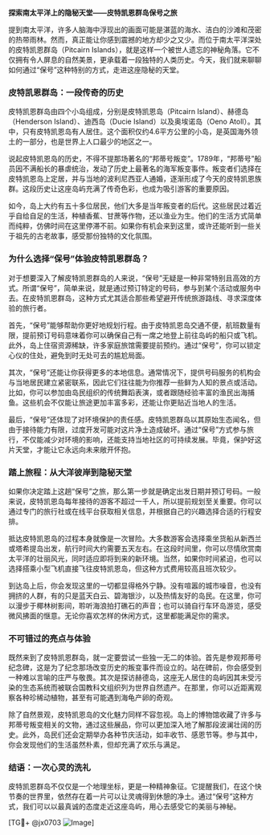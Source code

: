 **探索南太平洋上的隐秘天堂——皮特凯恩群岛保号之旅**

提到南太平洋，许多人脑海中浮现出的画面可能是湛蓝的海水、洁白的沙滩和茂密的热带雨林。然而，真正能让你感到震撼的地方却少之又少。而位于南太平洋深处的皮特凯恩群岛（Pitcairn Islands），就是这样一个被世人遗忘的神秘角落。它不仅拥有令人屏息的自然美景，更承载着一段独特的人类历史。今天，我们就来聊聊如何通过“保号”这种特别的方式，走进这座隐秘的天堂。

### **皮特凯恩群岛：一段传奇的历史**

皮特凯恩群岛由四个小岛组成，分别是皮特凯恩岛（Pitcairn Island）、赫德岛（Henderson Island）、迪西岛（Ducie Island）以及奥埃诺岛（Oeno Atoll）。其中，只有皮特凯恩岛有人居住。这个面积仅约4.6平方公里的小岛，是英国海外领土的一部分，也是世界上人口最少的地区之一。

说起皮特凯恩岛的历史，不得不提那场著名的“邦蒂号叛变”。1789年，“邦蒂号”船员因不满船长的暴虐统治，发动了历史上最著名的海军叛变事件。叛变者们选择在皮特凯恩岛上定居，并与当地的波利尼西亚人通婚，逐渐形成了今天的皮特凯恩族群。这段历史让这座岛屿充满了传奇色彩，也成为吸引游客的重要原因。

如今，岛上大约有五十多位居民，他们大多是当年叛变者的后代。这些居民过着近乎自给自足的生活，种植香蕉、甘蔗等作物，还以渔业为生。他们的生活方式简单而纯粹，仿佛时间在这里停滞不前。如果你有机会来到这里，或许还能听到一些关于祖先的古老故事，感受那份独特的文化氛围。

### **为什么选择“保号”体验皮特凯恩群岛？**

对于想要深入了解皮特凯恩群岛的人来说，“保号”无疑是一种非常特别且高效的方式。所谓“保号”，简单来说，就是通过预订特定的号码，参与到某个活动或服务中去。在皮特凯恩群岛，这种方式尤其适合那些希望避开传统旅游路线、寻求深度体验的旅行者。

首先，“保号”能够帮助你更好地规划行程。由于皮特凯恩岛交通不便，航班数量有限，提前预订号码意味着你可以确保自己有一席之地登上前往岛屿的船只或飞机。此外，岛上住宿资源稀缺，许多家庭旅馆需要提前预约。通过“保号”，你可以锁定心仪的住处，避免到时无处可去的尴尬局面。

其次，“保号”还能让你获得更多的本地信息。通常情况下，提供号码服务的机构会与当地居民建立紧密联系，因此它们往往能为你推荐一些鲜为人知的景点或活动。比如，你可以参加由岛民组织的传统舞蹈表演，或者跟随经验丰富的渔民出海捕鱼。这些机会不仅能让旅途更加丰富多彩，还能让你更贴近当地人的生活。

最后，“保号”还体现了对环境保护的责任感。皮特凯恩群岛以其原始生态闻名，但由于接待能力有限，过度开发可能对这片净土造成破坏。通过“保号”方式参与旅行，不仅能减少对环境的影响，还能支持当地社区的可持续发展。毕竟，保护好这片天堂，才能让它永远向未来敞开怀抱。

### **踏上旅程：从大洋彼岸到隐秘天堂**

如果你决定踏上这趟“保号”之旅，那么第一步就是确定出发日期并预订号码。一般来说，皮特凯恩岛每年接待的游客不超过一千人，所以提前规划至关重要。你可以通过专门的旅行社或在线平台获取相关信息，并根据自己的兴趣选择合适的行程安排。

抵达皮特凯恩岛的过程本身就像是一次冒险。大多数游客会选择乘坐货船从新西兰或塔希提岛出发，航行时间大约需要五天左右。在这段时间里，你可以尽情欣赏南太平洋的壮丽风光，同时适应即将到来的新环境。当然，如果你时间紧迫，也可以选择搭乘小型飞机直接飞往皮特凯恩岛，但这种方式费用较高且班次较少。

到达岛上后，你会发现这里的一切都显得格外宁静。没有喧嚣的城市噪音，也没有拥挤的人群，有的只是蓝天白云、碧海银沙，以及热情友好的岛民。在这里，你可以漫步于椰林树影间，聆听海浪拍打礁石的声音；也可以骑自行车环岛游览，感受微风拂面的惬意。无论你喜欢怎样的休闲方式，这里都能满足你的需求。

### **不可错过的亮点与体验**

既然来到了皮特凯恩群岛，就一定要尝试一些独一无二的体验。首先是参观邦蒂号纪念碑，这是为了纪念那场改变历史的叛变事件而设立的。站在碑前，你会感受到一种难以言喻的庄严与敬畏。其次是探访赫德岛，这座无人居住的岛屿因其未受污染的生态系统而被联合国教科文组织列为世界自然遗产。在那里，你可以近距离观察各种珍稀动植物，甚至有可能遇到海龟产卵的奇观。

除了自然景观，皮特凯恩岛的文化魅力同样不容忽视。岛上的博物馆收藏了许多与邦蒂号叛变相关的文物，通过这些展品，你可以更加深入地了解那段波澜壮阔的历史。此外，岛民们还会定期举办各种节庆活动，如丰收节、感恩节等。参与其中，你会发现他们的生活虽然朴素，但却充满了欢乐与满足。

### **结语：一次心灵的洗礼**

皮特凯恩群岛不仅仅是一个地理坐标，更是一种精神象征。它提醒我们，在这个快节奏的世界里，依然存在着一片可以让灵魂得到休憩的净土。通过“保号”这种方式，我们可以以最真诚的态度走近这座岛屿，用心去感受它的美丽与神秘。

[TG💪+ @jx0703 ![Image](https://github.com/user-attachments/assets/dbca1d08-cadb-493c-b0ec-ad6f7a83f270)]